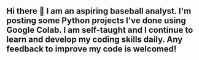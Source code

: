 ## Hi there 👋 I am an aspiring baseball analyst. I'm posting some Python projects I've done using Google Colab. I am self-taught and I continue to learn and develop my coding skills daily. Any feedback to improve my code is welcomed! 

<!--
**Megancodes2017/Megancodes2017** is a ✨ _special_ ✨ repository because its `README.md` (this file) appears on your GitHub profile.

Here are some ideas to get you started:

- 🔭 I’m currently working on baseball related analytical projects. Looking to work for a professional organization.
- 🌱 I’m currently learning Python and SQL
- 👯 I’m looking to collaborate on ...
- 🤔 I’m looking for help with improving my code. Though its simple because I am actively learning daily, I am always looking for new ideas and ways to improve my skills
- 💬 Ask me about ...
- 📫 How to reach me: ...
- 😄 Pronouns: she/her
- ⚡ Fun fact: ...
-->
